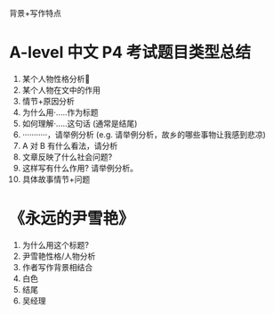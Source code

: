 背景+写作特点

# A-level 中文 P4 考试题目类型总结
1. 某个人物性格分析🚩
2. 某个人物在文中的作用
3. 情节+原因分析
4. 为什么用·.....作为标题
5. 如何理解·.....这句话 (通常是结尾)
6. ···········，请举例分析 (e.g. 请举例分析，故乡的哪些事物让我感到悲凉)
7. A 对 B 有什么看法，请分析
8. 文章反映了什么社会问题?
9. 这样写有什么作用? 请举例分析。
10. 具体故事情节+问题

# 《永远的尹雪艳》
1. 为什么用这个标题?
2. 尹雪艳性格/人物分析
3. 作者写作背景相结合
4. 白色
5. 结尾
6. 吴经理
